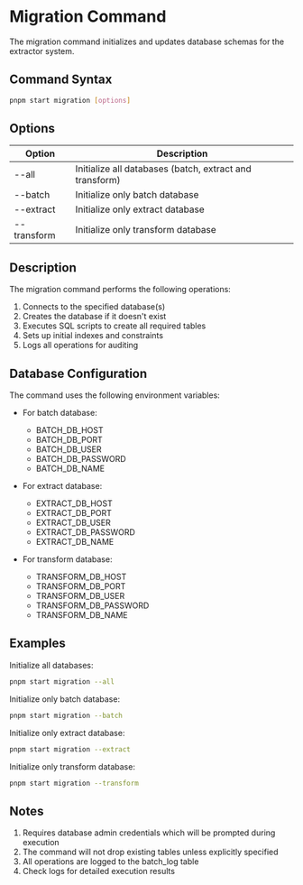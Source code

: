 # Migration Command

The migration command initializes and updates database schemas for the extractor system.

## Command Syntax

```bash
pnpm start migration [options]
```

## Options

| Option       | Description |
|--------------|-------------|
| --all        | Initialize all databases (batch, extract and transform) |
| --batch      | Initialize only batch database |
| --extract    | Initialize only extract database |
| --transform  | Initialize only transform database |

## Description

The migration command performs the following operations:

1. Connects to the specified database(s)
2. Creates the database if it doesn't exist
3. Executes SQL scripts to create all required tables
4. Sets up initial indexes and constraints
5. Logs all operations for auditing

## Database Configuration

The command uses the following environment variables:

- For batch database:
  - BATCH_DB_HOST
  - BATCH_DB_PORT
  - BATCH_DB_USER
  - BATCH_DB_PASSWORD
  - BATCH_DB_NAME

- For extract database:
  - EXTRACT_DB_HOST
  - EXTRACT_DB_PORT
  - EXTRACT_DB_USER
  - EXTRACT_DB_PASSWORD
  - EXTRACT_DB_NAME

- For transform database:
  - TRANSFORM_DB_HOST
  - TRANSFORM_DB_PORT
  - TRANSFORM_DB_USER
  - TRANSFORM_DB_PASSWORD
  - TRANSFORM_DB_NAME

## Examples

Initialize all databases:
```bash
pnpm start migration --all
```

Initialize only batch database:
```bash
pnpm start migration --batch
```

Initialize only extract database:
```bash
pnpm start migration --extract
```

Initialize only transform database:
```bash
pnpm start migration --transform
```

## Notes

1. Requires database admin credentials which will be prompted during execution
2. The command will not drop existing tables unless explicitly specified
3. All operations are logged to the batch_log table
4. Check logs for detailed execution results
